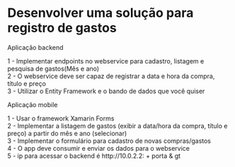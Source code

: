 #  Desenvolver uma solução para registro de gastos
<p> Aplicação backend</p>
<p>
  1 - Implementar endpoints no webservice para cadastro, listagem e pesquisa de gastos(Mês e ano)<br />
  2 - O webservice deve ser capaz de registrar a data e hora da compra, título e preço<br />
  3 - Utilizar o Entity Framework e o bando de dados que você quiser<br />
</p>
<p>Aplicação mobile</p>
<p>
  1 - Usar o framework Xamarin Forms<br />
  2 - Implementar a listagem de gastos (exibir a data/hora da compra, título e preço) a partir do mês e ano (selecionar)<br />
  3 - Implementar o formulário para cadastro de novas compras/gastos<br />
  4 - O app deve consumir e enviar os dados para o webservice<br />
  5 -  ip para acessar o backend é http://10.0.2.2: + porta & gt<br />
</p>
